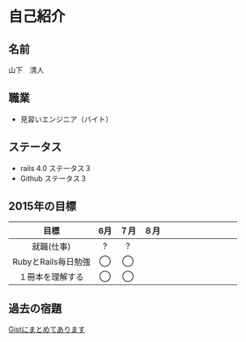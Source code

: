 # 自己紹介

## 名前
山下　清人

## 職業
- 見習いエンジニア（バイト）

## ステータス
- rails 4.0 ステータス３
- Github ステータス３

## 2015年の目標

|      目標             | 6月 | ７月 | ８月 |  |  |  |  |  |  |  |  |  |
|:--------------------:|:---:|:---:|:---:|:---:|:---:|:---:|:---:|:---:|:---:|:---:|:---:|:---:|
| 就職(仕事)  | ? | ? |  |   |   |   |   |   |   |   |   |   |
| RubyとRails毎日勉強 | ◯ | ◯ |  |   |   |   |   |   |   |   |   |   |
| １冊本を理解する | ◯ | ◯ |  |   |   |   |   |   |   |   |   |   |   |

## 過去の宿題
[Gistにまとめてあります](https://gist.github.com/seisonshi/42fd55de57947978b641)
